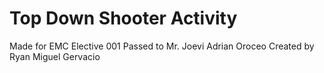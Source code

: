 # Top Down Shooter Activity 
Made for EMC Elective 001 
Passed to Mr. Joevi Adrian Oroceo
Created by Ryan Miguel Gervacio
